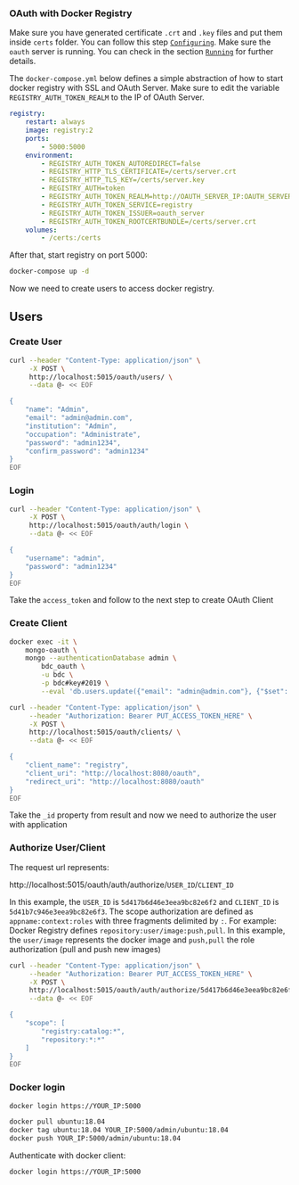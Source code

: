 ### OAuth with Docker Registry

Make sure you have generated certificate `.crt` and `.key` files and put them inside `certs` folder. You can follow this step [`Configuring`](../../#configuring). Make sure the `oauth` server is running. You can check in the section [`Running`](../../#running) for further details.

The `docker-compose.yml` below defines a simple abstraction of how to start docker registry with SSL and OAuth Server. Make sure to edit the variable `REGISTRY_AUTH_TOKEN_REALM` to the IP of OAuth Server.

```yaml
registry:
    restart: always
    image: registry:2
    ports:
        - 5000:5000
    environment:
        - REGISTRY_AUTH_TOKEN_AUTOREDIRECT=false
        - REGISTRY_HTTP_TLS_CERTIFICATE=/certs/server.crt
        - REGISTRY_HTTP_TLS_KEY=/certs/server.key
        - REGISTRY_AUTH=token
        - REGISTRY_AUTH_TOKEN_REALM=http://OAUTH_SERVER_IP:OAUTH_SERVER_PORT/oauth/auth/token
        - REGISTRY_AUTH_TOKEN_SERVICE=registry
        - REGISTRY_AUTH_TOKEN_ISSUER=oauth_server
        - REGISTRY_AUTH_TOKEN_ROOTCERTBUNDLE=/certs/server.crt
    volumes:
        - /certs:/certs
```

After that, start registry on port 5000:

```bash
docker-compose up -d
```

Now we need to create users to access docker registry.

## Users

### Create User

```bash
curl --header "Content-Type: application/json" \
     -X POST \
     http://localhost:5015/oauth/users/ \
     --data @- << EOF

{
    "name": "Admin",
    "email": "admin@admin.com",
    "institution": "Admin",
    "occupation": "Administrate",
    "password": "admin1234",
    "confirm_password": "admin1234"
}
EOF
```

### Login

```bash
curl --header "Content-Type: application/json" \
     -X POST \
     http://localhost:5015/oauth/auth/login \
     --data @- << EOF

{
    "username": "admin",
    "password": "admin1234"
}
EOF
```

Take the `access_token` and follow to the next step to create OAuth Client

### Create Client

```bash
docker exec -it \
    mongo-oauth \
    mongo --authenticationDatabase admin \
        bdc_oauth \
        -u bdc \
        -p bdc#key#2019 \
        --eval 'db.users.update({"email": "admin@admin.com"}, {"$set": {"credential.grants": ["user", "admin"]}})'
```

```bash
curl --header "Content-Type: application/json" \
     --header "Authorization: Bearer PUT_ACCESS_TOKEN_HERE" \
     -X POST \
     http://localhost:5015/oauth/clients/ \
     --data @- << EOF

{
    "client_name": "registry",
    "client_uri": "http://localhost:8080/oauth",
    "redirect_uri": "http://localhost:8080/oauth"
}
EOF
```

Take the `_id` property from result and now we need to authorize the user with application


### Authorize User/Client

The request url represents:

http://localhost:5015/oauth/auth/authorize/`USER_ID`/`CLIENT_ID`

In this example, the `USER_ID` is `5d417b6d46e3eea9bc82e6f2` and `CLIENT_ID` is `5d41b7c946e3eea9bc82e6f3`.
The scope authorization are defined as `appname:context:roles` with three fragments delimited by `:`. For example:
Docker Registry defines `repository:user/image:push,pull`. In this example, the `user/image` represents the docker image and `push,pull` the role authorization (pull and push new images)

```bash
curl --header "Content-Type: application/json" \
     --header "Authorization: Bearer PUT_ACCESS_TOKEN_HERE" \
     -X POST \
     http://localhost:5015/oauth/auth/authorize/5d417b6d46e3eea9bc82e6f2/5d41b7c946e3eea9bc82e6f3 \
     --data @- << EOF

{
    "scope": [
        "registry:catalog:*",
        "repository:*:*"
    ]
}
EOF
```

### Docker login

```bash
docker login https://YOUR_IP:5000

docker pull ubuntu:18.04
docker tag ubuntu:18.04 YOUR_IP:5000/admin/ubuntu:18.04
docker push YOUR_IP:5000/admin/ubuntu:18.04
```

Authenticate with docker client:

```bash
docker login https://YOUR_IP:5000
```